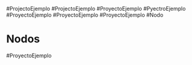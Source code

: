 #ProjectoEjemplo
#ProjectoEjemplo
#ProyectoEjemplo
#PyectroEjemplo
#ProyectoEjemplo
#ProyectoEjemplo
#ProyectoEjemplo
#Nodo
# Nodos
#ProyectoEjemplo

